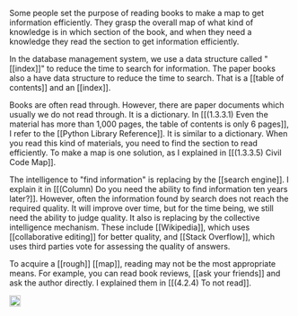 
Some people set the purpose of reading books to make a map to get information efficiently. They grasp the overall map of what kind of knowledge is in which section of the book, and when they need a knowledge they read the section to get information efficiently.

In the database management system, we use a data structure called "[[index]]" to reduce the time to search for information. The paper books also a have data structure to reduce the time to search. That is a [[table of contents]] and an [[index]].

Books are often read through. However, there are paper documents which usually we do not read through. It is a dictionary. In [[(1.3.3.1) Even the material has more than 1,000 pages, the table of contents is only 6 pages]], I refer to the [[Python Library Reference]]. It is similar to a dictionary. When you read this kind of materials, you need to find the section to read efficiently. To make a map is one solution, as I explained in [[(1.3.3.5) Civil Code Map]].

The intelligence to "find information" is replacing by the [[search engine]]. I explain it in [[(Column) Do you need the ability to find information ten years later?]]. However, often the information found by search does not reach the required quality. It will improve over time, but for the time being, we still need the ability to judge quality. It also is replacing by the collective intelligence mechanism. These include [[Wikipedia]], which uses [[collaborative editing]] for better quality, and [[Stack Overflow]], which uses third parties vote for assessing the quality of answers.

To acquire a [[rough]] [[map]], reading may not be the most appropriate means. For example, you can read book reviews, [[ask your friends]] and ask the author directly. I explained them in [[(4.2.4) To not read]].

<img src='https://scrapbox.io/api/pages/nishio/en/icon' alt='en.icon' height="19.5"/>